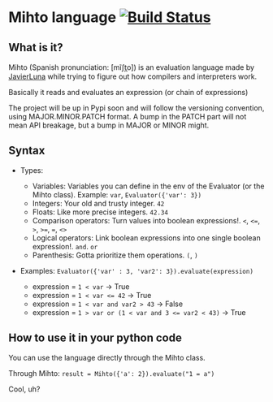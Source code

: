 # Mihto language [![Build Status](https://travis-ci.org/OrbitalAds/Mihto.svg?branch=master)](https://travis-ci.org/OrbitalAds/Mihto)

## What is it?

Mihto (Spanish pronunciation: [mĩʃt̪o]) is an evaluation language made by [JavierLuna](https://github.com/JavierLuna/mihto) while trying to figure out how compilers and interpreters work.

Basically it reads and evaluates an expression (or chain of expressions) 

The project will be up in Pypi soon and will follow the versioning convention,
using MAJOR.MINOR.PATCH format. A bump in the PATCH part will not mean API breakage, but a bump in MAJOR or MINOR might.

## Syntax

* Types:
    * Variables: Variables you can define in the env of the Evaluator (or the Mihto class). Example: `var`, `Evaluator({'var': 3})`
    * Integers: Your old and trusty integer. `42`
    * Floats: Like more precise integers. `42.34`
    * Comparison operators: Turn values into boolean expressions!. `<`, `<=`, `>`, `>=`, `=`, `<>`
    * Logical operators: Link boolean expressions into one single boolean expression!. `and`. `or`
    * Parenthesis: Gotta prioritize them operations. `(`, `)`

* Examples: `Evaluator({'var' : 3, 'var2': 3}).evaluate(expression)`
    * expression = `1 < var` -> True
    * expression = `1 < var <= 42` -> True
    * expression = `1 < var and var2 > 43` -> False
    * expression = `1 > var or (1 < var and 3 <= var2 < 43)` -> True

## How to use it in your python code

You can use the language directly through the Mihto class.

Through Mihto:
`result = Mihto({'a': 2}).evaluate("1 = a")`

Cool, uh?
